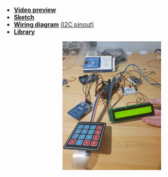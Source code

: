 - [**Video preview**](https://youtu.be/gyzmUrlfdGA)
- [**Sketch**](Sketch.ino)
- [**Wiring diagram**](Wiring.jpg) [(I2C pinout)](Arduino%20uno%20I2C%20pinout.jpg)
- [**Library**](https://github.com/miguelbalboa/rfid)
<p align="center">
  <img width="230" height="300" src="Photo.jpg">
</p>